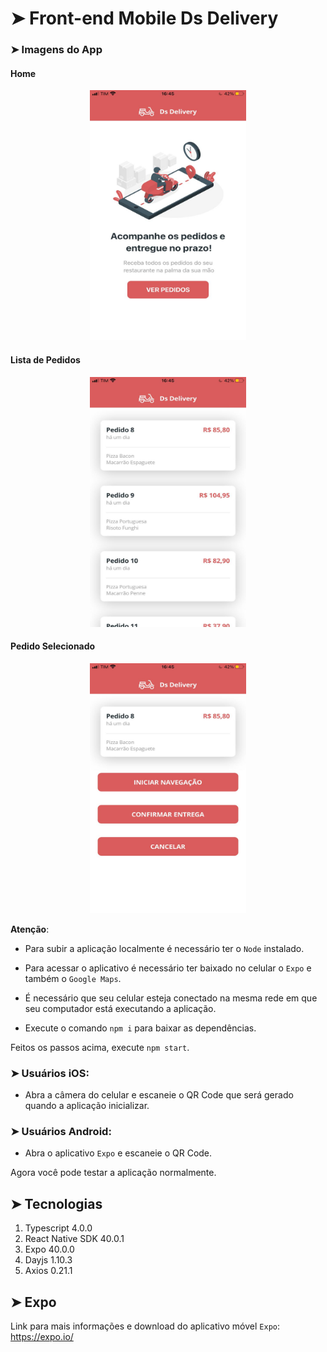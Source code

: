 # ➤ Front-end Mobile Ds Delivery

### ➤ Imagens do App

#### Home
<p align="center">
    <img width="250" height="400" src="./src/assets/screenshots/home.jpeg">
</p>

#### Lista de Pedidos
<p align="center">
    <img width="250" height="400" src="./src/assets/screenshots/orders.jpeg">
</p>

#### Pedido Selecionado
<p align="center">
    <img width="250" height="400" src="./src/assets/screenshots/selectedorder.jpeg">
</p>    

**Atenção**: 
- Para subir a aplicação localmente é necessário ter o `Node` instalado.

- Para acessar o aplicativo é necessário ter baixado no celular o `Expo` e também o `Google Maps`.

- É necessário que seu celular esteja conectado na mesma rede em que seu computador está executando a aplicação. 

- Execute o comando `npm i` para baixar as dependências.

Feitos os passos acima, execute `npm start`.

### ➤ Usuários iOS:
- Abra a câmera do celular e escaneie o QR Code que será gerado quando a aplicação inicializar.

### ➤ Usuários Android: 
- Abra o aplicativo `Expo` e escaneie o QR Code. 

Agora você pode testar a aplicação normalmente.

## ➤ Tecnologias
1. Typescript 4.0.0
2. React Native SDK 40.0.1
3. Expo 40.0.0
4. Dayjs 1.10.3
5. Axios 0.21.1

## ➤ Expo
Link para mais informações e download do aplicativo móvel `Expo`: https://expo.io/